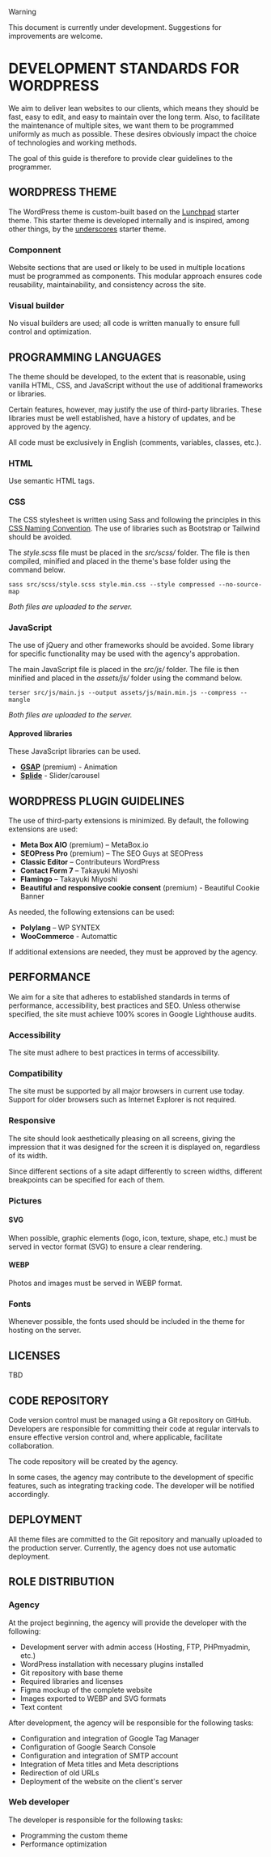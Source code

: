 > [!WARNING]
> This document is currently under development. Suggestions for improvements are welcome.

# DEVELOPMENT STANDARDS FOR WORDPRESS

We aim to deliver lean websites to our clients, which means they should be fast, easy to edit, and easy to maintain over the long term. Also, to facilitate the maintenance of multiple sites, we want them to be programmed uniformly as much as possible. These desires obviously impact the choice of technologies and working methods.

The goal of this guide is therefore to provide clear guidelines to the programmer.

## WORDPRESS THEME
The WordPress theme is custom-built based on the [Lunchpad](https://github.com/NavirInc/Launchpad) starter theme. This starter theme is developed internally and is inspired, among other things, by the [underscores](https://underscores.me/) starter theme. 

### Componnent
Website sections that are used or likely to be used in multiple locations must be programmed as components. This modular approach ensures code reusability, maintainability, and consistency across the site.

### Visual builder
No visual builders are used; all code is written manually to ensure full control and optimization.


## PROGRAMMING LANGUAGES
The theme should be developed, to the extent that is reasonable, using vanilla HTML, CSS, and JavaScript without the use of additional frameworks or libraries.

Certain features, however, may justify the use of third-party libraries. These libraries must be well established, have a history of updates, and be approved by the agency.

All code must be exclusively in English (comments, variables, classes, etc.).

### HTML
Use semantic HTML tags.

### CSS
The CSS stylesheet is written using Sass and following the principles in this [CSS Naming Convention](css-naming-convention.md). The use of libraries such as Bootstrap or Tailwind should be avoided.

The *style.scss* file must be placed in the *src/scss/* folder. The file is then compiled, minified and placed in the theme's base folder using the command below.

```sass src/scss/style.scss style.min.css --style compressed --no-source-map```

*Both files are uploaded to the server.*

### JavaScript
The use of jQuery and other frameworks should be avoided. Some library for specific functionality may be used with the agency's approbation.

The main JavaScript file is placed in the *src/js/* folder. The file is then minified and placed in the *assets/js/* folder using the command below.

```terser src/js/main.js --output assets/js/main.min.js --compress --mangle```

*Both files are uploaded to the server.*

####  Approved libraries
These JavaScript libraries can be used.

- [**GSAP**](https://gsap.com/) (premium) - Animation 
- [**Splide**](https://splidejs.com/) - Slider/carousel


## WORDPRESS PLUGIN GUIDELINES
The use of third-party extensions is minimized. By default, the following extensions are used:
- **Meta Box AIO** (premium) – MetaBox.io
- **SEOPress Pro** (premium) – The SEO Guys at SEOPress
- **Classic Editor** – Contributeurs WordPress
- **Contact Form 7** – Takayuki Miyoshi
- **Flamingo** – Takayuki Miyoshi
- **Beautiful and responsive cookie consent** (premium) - Beautiful Cookie Banner

As needed, the following extensions can be used:
- **Polylang** – WP SYNTEX
- **WooCommerce** - Automattic

If additional extensions are needed, they must be approved by the agency.


## PERFORMANCE
We aim for a site that adheres to established standards in terms of performance, accessibility, best practices and SEO. Unless otherwise specified, the site must achieve 100% scores in Google Lighthouse audits.


### Accessibility
The site must adhere to best practices in terms of accessibility.

### Compatibility
The site must be supported by all major browsers in current use today. Support for older browsers such as Internet Explorer is not required.

### Responsive
The site should look aesthetically pleasing on all screens, giving the impression that it was designed for the screen it is displayed on, regardless of its width.

Since different sections of a site adapt differently to screen widths, different breakpoints can be specified for each of them.


### Pictures
#### SVG
When possible, graphic elements (logo, icon, texture, shape, etc.) must be served in vector format (SVG) to ensure a clear rendering.


#### WEBP
Photos and images must be served in WEBP format.

### Fonts
Whenever possible, the fonts used should be included in the theme for hosting on the server.

## LICENSES
TBD

## CODE REPOSITORY
Code version control must be managed using a Git repository on GitHub. Developers are responsible for committing their code at regular intervals to ensure effective version control and, where applicable, facilitate collaboration.

The code repository will be created by the agency.

In some cases, the agency may contribute to the development of specific features, such as integrating tracking code. The developer will be notified accordingly.

## DEPLOYMENT
All theme files are committed to the Git repository and manually uploaded to the production server. Currently, the agency does not use automatic deployment.


## ROLE DISTRIBUTION
### Agency
At the project beginning, the agency will provide the developer with the following:
- Development server with admin access (Hosting, FTP, PHPmyadmin, etc.)
- WordPress installation with necessary plugins installed
- Git repository with base theme
- Required libraries and licenses
- Figma mockup of the complete website
- Images exported to WEBP and SVG formats
- Text content

After development, the agency will be responsible for the following tasks:
- Configuration and integration of Google Tag Manager
- Configuration of Google Search Console
- Configuration and integration of SMTP account
- Integration of Meta titles and Meta descriptions
- Redirection of old URLs
- Deployment of the website on the client's server


### Web developer
The developer is responsible for the following tasks:
- Programming the custom theme
- Performance optimization